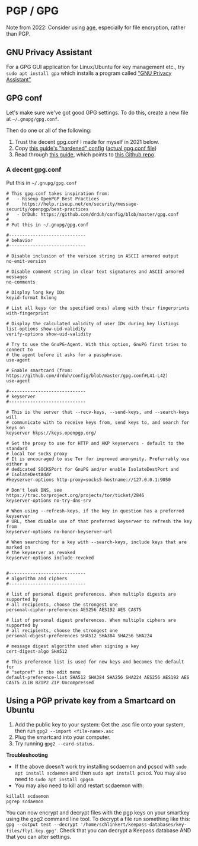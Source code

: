 # PGP / GPG

Note from 2022: Consider using [age](https://github.com/FiloSottile/age), especially for file encryption, rather than PGP.

## GNU Privacy Assistant 

For a GPG GUI application for Linux/Ubuntu for key management etc., try `sudo apt install gpa` which installs a program called ["GNU Privacy Assistant"](https://help.ubuntu.com/community/GnuPrivacyGuardHowto#Graphical_Interfaces)

## GPG conf

Let's make sure we've got good GPG settings. To do this, create a new file at `~/.gnupg/gpg.conf`. 

Then do one or all of the following:

1. Trust the decent gpg.conf I made for myself in 2021 below.
2. Copy [this guide's "hardened" config](https://github.com/drduh/YubiKey-Guide#harden-configuration) ([actual gpg.conf file](https://github.com/drduh/config/blob/master/gpg.conf)) 
3. Read through [this guide](https://riseup.net/en/security/message-security/openpgp/best-practices#putting-it-all-together), which points to [this Github repo](https://github.com/ioerror/duraconf/tree/master/configs/gnupg).

### A decent gpg.conf

Put this in `~/.gnupg/gpg.conf`

```text
# This gpg.conf takes inspiration from: 
#   - Riseup OpenPGP Best Practices 
#     https://help.riseup.net/en/security/message-security/openpgp/best-practices
#   - DrDuh: https://github.com/drduh/config/blob/master/gpg.conf
#
# Put this in ~/.gnupg/gpg.conf

#-----------------------------
# behavior
#-----------------------------

# Disable inclusion of the version string in ASCII armored output
no-emit-version

# Disable comment string in clear text signatures and ASCII armored messages
no-comments

# Display long key IDs
keyid-format 0xlong

# List all keys (or the specified ones) along with their fingerprints
with-fingerprint

# Display the calculated validity of user IDs during key listings
list-options show-uid-validity
verify-options show-uid-validity

# Try to use the GnuPG-Agent. With this option, GnuPG first tries to connect to
# the agent before it asks for a passphrase.
use-agent

# Enable smartcard (from: https://github.com/drduh/config/blob/master/gpg.conf#L41-L42)
use-agent

#-----------------------------
# keyserver
#-----------------------------

# This is the server that --recv-keys, --send-keys, and --search-keys will
# communicate with to receive keys from, send keys to, and search for keys on
keyserver hkps://keys.openpgp.org/

# Set the proxy to use for HTTP and HKP keyservers - default to the standard
# local Tor socks proxy
# It is encouraged to use Tor for improved anonymity. Preferrably use either a
# dedicated SOCKSPort for GnuPG and/or enable IsolateDestPort and
# IsolateDestAddr
#keyserver-options http-proxy=socks5-hostname://127.0.0.1:9050

# Don't leak DNS, see https://trac.torproject.org/projects/tor/ticket/2846
keyserver-options no-try-dns-srv

# When using --refresh-keys, if the key in question has a preferred keyserver
# URL, then disable use of that preferred keyserver to refresh the key from
keyserver-options no-honor-keyserver-url

# When searching for a key with --search-keys, include keys that are marked on
# the keyserver as revoked
keyserver-options include-revoked


#-----------------------------
# algorithm and ciphers
#-----------------------------

# list of personal digest preferences. When multiple digests are supported by
# all recipients, choose the strongest one
personal-cipher-preferences AES256 AES192 AES CAST5

# list of personal digest preferences. When multiple ciphers are supported by
# all recipients, choose the strongest one
personal-digest-preferences SHA512 SHA384 SHA256 SHA224

# message digest algorithm used when signing a key
cert-digest-algo SHA512

# This preference list is used for new keys and becomes the default for
# "setpref" in the edit menu
default-preference-list SHA512 SHA384 SHA256 SHA224 AES256 AES192 AES CAST5 ZLIB BZIP2 ZIP Uncompressed
```

## Using a PGP private key from a Smartcard on Ubuntu

1. Add the public key to your system: Get the .asc file onto your system, then run `gpg2 --import <file-name>.asc`
2. Plug the smartcard into your computer.
3. Try running `gpg2 --card-status`. 

**Troubleshooting**
- If the above doesn't work try installing scdaemon and pcscd with `sudo apt install scdaemon` and then `sudo apt install pcscd`. You may also need to `sudo apt install gpgsm`
- You may also need to kill and restart scdaemon with:
```
killall scdaemon
pgrep scdaemon
```

You can now encrypt and decrypt files with the pgp keys on your smartkey using the gpg2 command line tool. To decrypt a file run something like this: `gpg --output test --decrypt '/home/schlinkert/keepass-databases/key-files/fly1.key.gpg'`. Check that you can decrypt a Keepass database AND that you can alter settings.

